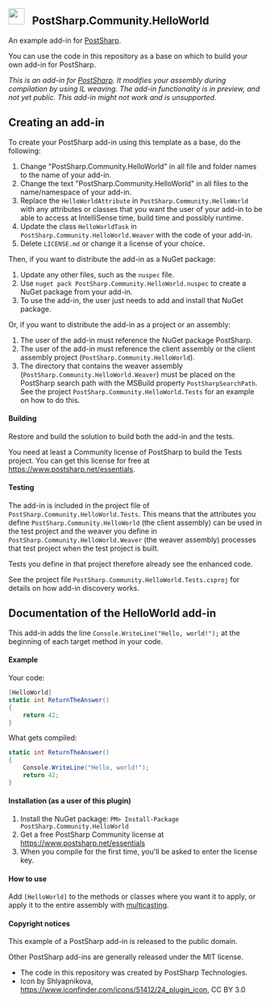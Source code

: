 ## <img src="https://cdn4.iconfinder.com/data/icons/Hypic_Icon_Pack_by_shlyapnikova/64/plugin_64.png" width="32"> &nbsp; PostSharp.Community.HelloWorld 
An example add-in for [PostSharp](https://postsharp.net).

You can use the code in this repository as a base on which to build your own add-in for PostSharp.

*This is an add-in for [PostSharp](https://postsharp.net). It modifies your assembly during compilation by using IL weaving. The add-in functionality is in preview, and not yet public. This add-in might not work and is unsupported.*

## Creating an add-in
To create your PostSharp add-in using this template as a base, do the following:
1. Change "PostSharp.Community.HelloWorld" in all file and folder names to the name of your add-in.
2. Change the text "PostSharp.Community.HelloWorld" in all files to the name/namespace of your add-in.
3. Replace the `HelloWorldAttribute` in `PostSharp.Community.HelloWorld` with any attributes or classes that you want the user of your add-in to be able to access at IntelliSense time, build time and possibly runtime.
4. Update the class `HelloWorldTask` in `PostSharp.Community.HelloWorld.Weaver` with the code of your add-in.
5. Delete `LICENSE.md` or change it a license of your choice.

Then, if you want to distribute the add-in as a NuGet package:
1. Update any other files, such as the `nuspec` file.
2. Use `nuget pack PostSharp.Community.HelloWorld.nuspec` to create a NuGet package from your add-in.
3. To use the add-in, the user just needs to add and install that NuGet package.

Or, if you want to distribute the add-in as a project or an assembly:
1. The user of the add-in must reference the NuGet package PostSharp.
2. The user of the add-in must reference the client assembly or the client assembly project (`PostSharp.Community.HelloWorld`).
3. The directory that contains the weaver assembly (`PostSharp.Community.HelloWorld.Weaver`) must be placed on the PostSharp search path with the MSBuild property `PostSharpSearchPath`. See the project `PostSharp.Community.HelloWorld.Tests` for an example on how to do this.

#### Building
Restore and build the solution to build both the add-in and the tests.

You need at least a Community license of PostSharp to build the Tests project. You can get this license for free 
at https://www.postsharp.net/essentials.

#### Testing
The add-in is included in the project file of `PostSharp.Community.HelloWorld.Tests`. This means that the attributes you
define `PostSharp.Community.HelloWorld` (the client assembly) can be used in the test project and the weaver you define
in `PostSharp.Community.HelloWorld.Weaver` (the weaver assembly) processes that test project when the test project is built.

Tests you define in that project therefore already see the enhanced code. 

See the project file `PostSharp.Community.HelloWorld.Tests.csproj` for details on how add-in discovery works.

## Documentation of the HelloWorld add-in
This add-in adds the line `Console.WriteLine("Hello, world!");` at the beginning of each target method in your code.
 
#### Example
Your code:
```csharp
[HelloWorld]
static int ReturnTheAnswer() 
{
    return 42;
}
```
What gets compiled:
```csharp
static int ReturnTheAnswer() 
{
    Console.WriteLine("Hello, world!");
    return 42;
}
```

#### Installation (as a user of this plugin)
1. Install the NuGet package: `PM> Install-Package PostSharp.Community.HelloWorld`
2. Get a free PostSharp Community license at https://www.postsharp.net/essentials
3. When you compile for the first time, you'll be asked to enter the license key.

#### How to use
Add `[HelloWorld]` to the methods or classes where you want it to apply, or apply it to the entire assembly with [multicasting](https://doc.postsharp.net/attribute-multicasting).

#### Copyright notices
This example of a PostSharp add-in is released to the public domain.

Other PostSharp add-ins are generally released under the MIT license.

* The code in this repository was created by PostSharp Technologies.
* Icon by Shlyapnikova, https://www.iconfinder.com/icons/51412/24_plugin_icon, CC BY 3.0